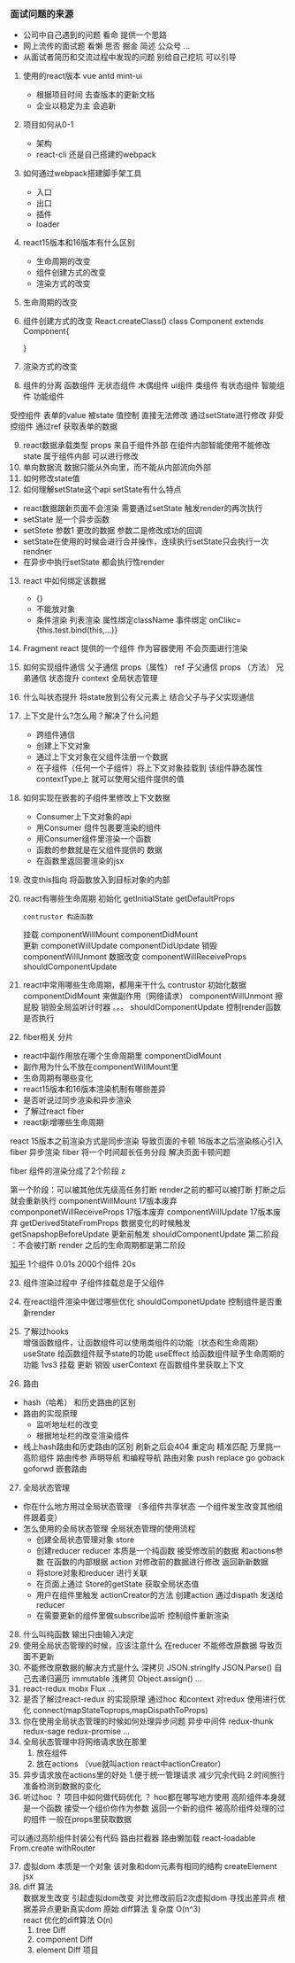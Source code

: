 ### 面试问题的来源
* 公司中自己遇到的问题  看命 提供一个思路
* 网上流传的面试题     看懒  思否  掘金 简述 公众号 ...
* 从面试者简历和交流过程中发现的问题  别给自己挖坑 可以引导


1. 使用的react版本  vue antd mint-ui
   * 根据项目时间 去查版本的更新文档
   * 企业以稳定为主 会追新
2. 项目如何从0-1 
   * 架构
   * react-cli 还是自己搭建的webpack
3. 如何通过webpack搭建脚手架工具
   * 入口  
   * 出口
   * 插件
   * loader 
4. react15版本和16版本有什么区别
   * 生命周期的改变
   * 组件创建方式的改变
   * 渲染方式的改变

5. 生命周期的改变
6. 组件创建方式的改变
    React.createClass() 
    class Component extends Component{

    }
7. 渲染方式的改变

8. 组件的分离
函数组件 无状态组件 木偶组件 ui组件
类组件 有状态组件  智能组件 功能组件

受控组件 
表单的value 被state 值控制 直接无法修改
通过setState进行修改
非受控组件
通过ref 获取表单的数据

9. react数据承载类型
 props 来自于组件外部 在组件内部智能使用不能修改 
 state 属于组件内部   可以进行修改
10. 单向数据流
数据只能从外向里，而不能从内部流向外部
11. 如何修改state值
12. 如何理解setState这个api setState有什么特点
   * react数据跟新页面不会渲染 需要通过setState 触发render的再次执行
   * setState 是一个异步函数
   * setStete 参数1 更改的数据 参数二是修改成功的回调
   * setState在使用的时候会进行合并操作，连续执行setState只会执行一次rendner 
   * 在异步中执行setState 都会执行性render 
     
13. react 中如何绑定该数据 
    * {}
    * 不能放对象
    * 条件渲染 列表渲染 属性绑定className  事件绑定 onClikc={this.test.bind(this,...)} 
14. Fragment 
    react 提供的一个组件 作为容器使用 不会页面进行渲染

15. 如何实现组件通信
    父子通信 props（属性） ref
    子父通信 props （方法）
    兄弟通信 状态提升 context 全局状态管理

16. 什么叫状态提升
    将state放到公有父元素上 结合父子与子父实现通信
17. 上下文是什么?怎么用？解决了什么问题
    * 跨组件通信 
    * 创建上下文对象
    * 通过上下文对象在父组件注册一个数据
    * 在子组件（任何一个子组件）将上下文对象挂载到 该组件静态属性contextType上 就可以使用父组件提供的值  
18. 如何实现在嵌套的子组件里修改上下文数据
    * Consumer上下文对象的api 
    * 用Consumer 组件包裹要渲染的组件
    * 用Consumer组件里渲染一个函数
    * 函数的参数就是在父组件提供的 数据
    * 在函数里返回要渲染的jsx
19. 改变this指向
 将函数放入到目标对象的内部
20. react有哪些生命周期
    初始化 
        getInitialState 
        getDefaultProps 

        contrustor 构造函数
    挂载
        componentWillMount 
        componentDidMount  
    更新 
        componetWillUpdate 
        componentDidUpdate 
    销毁
        componentWillUnmont
    数据改变 
        componentWillReceiveProps 
        shouldComponentUpdate 
    
21. react中常用哪些生命周期，都用来干什么 
        contrustor 初始化数据
        componentDidMount 来做副作用（网络请求）
        componentWillUnmont 擦屁股 销毁全局监听计时器 。。。
        shouldComponentUpdate  控制render函数是否执行
22. fiber相关 分片
  * react中副作用放在哪个生命周期里
       componentDidMount  
  * 副作用为什么不放在componentWillMount里
  * 生命周期有哪些变化
  * react15版本和16版本渲染机制有哪些差异
  * 是否听说过同步渲染和异步渲染
  * 了解过react fiber
  * react新增哪些生命周期

  react 15版本之前渲染方式是同步渲染  导致页面的卡顿
  16版本之后渲染核心引入fiber 异步渲染 
  fiber 将一个时间超长任务分段 解决页面卡顿问题
  
  fiber 组件的渲染分成了2个阶段  z
   
   第一个阶段：可以被其他优先级高任务打断 render之前的都可以被打断 
   打断之后就会重新执行
    componentWillMount  17版本废弃
    componponetWillReceiveProps  17版本废弃
    componentWillUpdate   17版本废弃
    getDerivedStateFromProps  数据变化的时候触发
    getSnapshopBeforeUpdate   更新前触发
    shouldComponentUpdate
   第二阶段 ：不会被打断 render 之后的生命周期都是第二阶段

[知乎](https://zhuanlan.zhihu.com/p/26027085)
  1个组件 0.01s 
  2000个组件 20s
 
23. 组件渲染过程中 子组件挂载总是于父组件

24. 在react组件渲染中做过哪些优化
    shouldComponetUpdate  控制组件是否重新render
    <PureComponet>
25. 了解过hooks  
    增强函数组件，让函数组件可以使用类组件的功能（状态和生命周期）
    useState  给函数组件赋予state的功能
    useEffect 给函数组件赋予生命周期的功能  1vs3 挂载 更新 销毁
    userContext  在函数组件里获取上下文

26. 路由
   * hash（哈希） 和历史路由的区别
   * 路由的实现原理  
     * 监听地址栏的改变
     * 根据地址栏的改变渲染组件
   * 线上hash路由和历史路由的区别 刷新之后会404
   重定向 精准匹配  万里挑一  高阶组件  路由传参 声明导航 和编程导航 路由对象 
   push replace go goback goforwd 嵌套路由
27. 全局状态管理
   * 你在什么地方用过全局状态管理 （多组件共享状态 一个组件发生改变其他组件跟着变）
   * 怎么使用的全局状态管理 全局状态管理的使用流程
     * 创建全局状态管理对象 store 
     * 创建reducer 
        reducer 本质是一个纯函数 接受修改前的数据 和actions参数 
        在函数的内部根据 action 对修改前的数据进行修改 返回新新数据
     * 将store对象和reducer 进行关联
     * 在页面上通过 Store的getState 获取全局状态值
     * 用户在组件里触发 actionCreator的方法 创建action 通过dispath 发送给reducer
     * 在需要更新的组件里做subscribe监听 控制组件重新渲染
28. 什么叫纯函数
    输出只由输入决定
29. 使用全局状态管理的时候，应该注意什么
    在reducer  不能修改原数据  导致页面不更新
30. 不能修改原数据的解决方式是什么 
    深拷贝 JSON.stringIfy JSON.Parse() 自己去递归遍历  immutable
    浅拷贝 Object.assign()  ...
31. react-redux  mobx Flux ...
32. 是否了解过react-redux 的实现原理
    通过hoc 和context 对redux 使用进行优化
    connect(mapStateToprops,mapDispathToProps)
33. 你在使用全局状态管理的时候如何处理异步问题 
    异步中间件 redux-thunk redux-sage  redux-promise ...
34. 全局状态管理中将网络请求放在那里 
    1. 放在组件
    2. 放在actions （vue就叫action react中actionCreator）
35. 异步请求放在actions里的好处
    1.便于统一管理请求 减少冗余代码
    2.时间旅行 准备检测到数据的变化
36. 听过hoc ？ 项目中如何做代码优化 ？ hoc都在哪写地方使用
   高阶组件本身就是一个函数 接受一个组价你作为参数 返回一个新的组件
   被高阶组件处理的过的组件 一般在props里获取数据

   可以通过高阶组件封装公有代码 路由拦截器  路由懒加载 react-loadable From.create 
   withRouter

37. 虚拟dom 
    本质是一个对象 该对象和dom元素有相同的结构
    createElement 
    jsx
38. diff 算法  
    数据发生改变 引起虚拟dom改变  对比修改前后2次虚拟dom 寻找出差异点 根据差异点更新真实dom
    原始 diff算法 复杂度 O(n^3)  
    react 优化的diff算法 O(n) 
    1. tree Diff
    2. component Diff
    3. element Diff
项目
